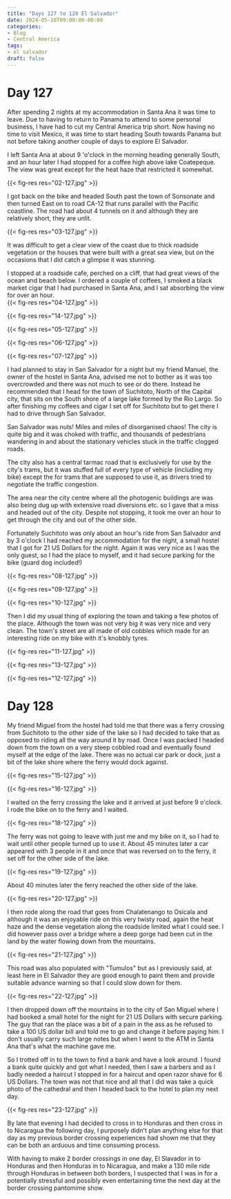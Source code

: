 ```yaml
---
title: "Days 127 to 128 El Salvador"
date: 2024-05-16T09:00:00-00:00
categories:
- Blog
- Central America
tags:
- el salvador
draft: false
---
```


# Day 127

After spending 2 nights at my accommodation in Santa Ana it was time to leave. Due to having to return to Panama to attend to some personal business, I have had to cut my Central America trip short. Now having no time to visit Mexico, it was time to start heading South towards Panama but not before taking another couple of days to explore El Salvador.

I left Santa Ana at about 9 'o'clock in the morning heading generally South, and an hour later I had stopped for a coffee high above lake Coatepeque. The view was great except for the heat haze that restricted it somewhat.

{{< fig-res res="02-127.jpg" >}}

I got back on the bike and headed South past the town of Sonsonate and then turned East on to road CA-12 that runs parallel with the Pacific coastline. The road had about 4 tunnels on it and although they are relatively short, they are unlit.

{{< fig-res res="03-127.jpg" >}}

It was difficult to get a clear view of the coast due to thick roadside vegetation or the houses that were built with a great sea view, but on the occasions that I did catch a glimpse it was stunning. 

I stopped at a roadside cafe, perched on a cliff, that had great views of the ocean and beach below. I ordered a couple of coffees, I smoked a black market cigar that I had purchased in Santa Ana, and I sat absorbing the view for over an hour.
\
{{< fig-res res="04-127.jpg" >}}

{{< fig-res res="14-127.jpg" >}}

{{< fig-res res="05-127.jpg" >}}

{{< fig-res res="06-127.jpg" >}}

{{< fig-res res="07-127.jpg" >}}

I had planned to stay in San Salvador for a night but my friend Manuel, the owner of the hostel in Santa Ana, advised me not to bother as it was too overcrowded and there was not much to see or do there. Instead he recommended that I head for the town of Suchitoto, North of the Capital city, that sits on the South shore of a large lake formed by the Rio Largo. So after finishing my coffees and cigar I set off for Suchitoto but to get there I had to drive through San Salvador. 

San Salvador was nuts! Miles and miles of disorganised chaos! The city is quite big and it was choked with traffic, and thousands of pedestrians wandering in and about the stationary vehicles stuck in the traffic clogged roads. 

The city also has a central tarmac road that is exclusively for use by the city's trams, but it was stuffed full of every type of vehicle (including my bike) except the for trams that are supposed to use it, as drivers tried to negotiate the traffic congestion. 

The area near the city centre where all the photogenic buildings are was also being dug up with extensive road diversions etc. so I gave that a miss and headed out of the city. Despite not stopping, it took me over an hour to get through the city and out of the other side. 

Fortunately Suchitoto was only about an hour's ride from San Salvador and by 3 o'clock I had reached my accommodation for the night, a small hostel that I got for 21 US Dollars for the night. Again it was very nice as I was the only guest, so I had the place to myself, and it had secure parking for the bike (guard dog included!)


{{< fig-res res="08-127.jpg" >}}

{{< fig-res res="09-127.jpg" >}}

{{< fig-res res="10-127.jpg" >}}

Then I did my usual thing of exploring the town and taking a few photos of the place. Although the town was not very big it was very nice and very clean. The town's street are all made of old cobbles which made for an interesting ride on my bike with it's knobbly tyres.

{{< fig-res res="11-127.jpg" >}}

{{< fig-res res="13-127.jpg" >}}

{{< fig-res res="12-127.jpg" >}}

# Day 128

My friend Miguel from the hostel had told me that there was a ferry crossing from Suchitoto to the other side of the lake so I had decided to take that as opposed to riding all the way around it by road. Once I was packed I headed down from the town on a very steep cobbled road and eventually found myself at the edge of the lake. There was no actual car park or dock, just a bit of the lake shore where the ferry would dock against.

{{< fig-res res="15-127.jpg" >}}

{{< fig-res res="16-127.jpg" >}}

I waited on the ferry crossing the lake and it arrived at just before 9 o'clock. I rode the bike on to the ferry and I waited. 

{{< fig-res res="18-127.jpg" >}}

The ferry was not going to leave with just me and my bike on it, so I had to wait until other people turned up to use it. About 45 minutes later a car appeared with 3 people in it and once that was reversed on to the ferry, it set off for the other side of the lake. 

{{< fig-res res="19-127.jpg" >}}

About 40 minutes later the ferry reached the other side of the lake.

{{< fig-res res="20-127.jpg" >}}

I then rode along the road that goes from Chalatenango to Osicala and although it was an enjoyable ride on this very twisty road, again the heat haze and the dense vegetation along the roadside limited what I could see. I did however pass over a bridge where a deep gorge had been cut in the land by the water flowing down from the mountains.

{{< fig-res res="21-127.jpg" >}}

This road was also populated with "Tumulos" but as I previously said, at least here in El Salvador they are good enough to paint them and provide suitable advance warning so that I could slow down for them.

{{< fig-res res="22-127.jpg" >}}

I then dropped down off the mountains in to the city of San Miguel where I had booked a small hotel for the night for 21 US Dollars with secure parking. The guy that ran the place was a bit of a pain in the ass as he refused to take a 100 US dollar bill and told me to go and change it before paying him. I don't usually carry such large notes but when I went to the ATM in Santa Ana that's what the machine gave me.

So I trotted off in to the town to find a bank and have a look around. I found a bank quite quickly and got what I needed, then I saw a barbers and as I badly needed a haircut I stopped in for a haircut and open razor shave for 6 US Dollars. The town was not that nice and all that I did was take a quick photo of the cathedral and then I headed back to the hotel to plan my next day.

{{< fig-res res="23-127.jpg" >}}

By late that evening I had decided to cross in to Honduras and then cross in to Nicaragua the following day, I purposely didn't plan anything else for that day as my previous border crossing experiences had shown me that they can be both an arduous and time consuming process. 

With having to make 2 border crossings in one day, El Slavador in to Honduras and then Honduras in to Nicaragua, and make a 130 mile ride through Honduras in between both borders, I suspected that I was in for a potentially stressful and possibly even entertaining time the next day at the border crossing pantomime show.